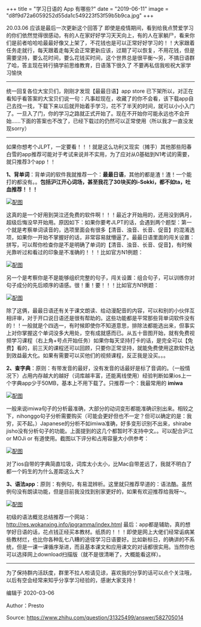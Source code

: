 +++
title = "学习日语的 App 有哪些?"
date = "2019-06-11"
image = "d8f9d72a6059252d55da1c549223f53f59b5b9ca.jpg"
+++

20.03.06 应该是最后一次更新这个回答了  即使是疫情期间，看到给我点赞爱学习的你们依然觉得很感动，有的人在家好好学习天天向上，有的人在家躺尸，看来你们是前者哈哈哈最最好像又上架了，不花钱也是可以正常好好学习的！！大家跟着任务走就行，每天跟着走每天会正常更新应该，过期了可以恢复，不用花钱，但是需要坚持，要么花时间，要么花钱买时间，这个世界总是很平衡～另，不搞日语群了哈，答主现在转行搞学前思维教育，日语落下很久了  不要再私信我啦祝大家学习愉快

***

统一回复各位大宝贝们，刚刚才发现【最最日语】app store 已下架所以，对正在看知乎看答案的大宝贝们说一句：凡事趁现在，收藏了的你不会看，该下载app自己去找一找，下载下来以后就开始着手学习，花不了半天的时间，就可以小小入门了。一旦入了门，你的学习之路就正式开始了。现在不开始你可能永远也不会开始……下面的答案也不改了，已经下载过的仍然可以正常使用（所以我才一直没发现sorry）

***

如果你想考个JLPT，一定要看！！！就是这么功利又现实（摊手）其他那些阳春白雪的app推荐可能对于考试来说并不实用，为了应对从0基础到N1考试的需要，就只推荐3个app！！

**1、背单词**：背单词的软件我就推荐一个：**最最日语**，其他的都是渣！渣！一个能打的都没有。。**包括沪江开心词场，甚至我花了30块买的i-Sokki，都不如ta，吐血推荐！！！**

[![配图](../../images/v2-d1a2e756ca9ea3b939677168ae3fb660_r.jpg)]()

这真的是一个好用到哭泣还免费的软件啊！！！最近才开始用的，还用没到俩月，超级后悔没早开始用。原因如下：如果你要考JLPT的话，会遇到两个题型：第一个就是考察单词读音的，选项里面会有很多【清音、浊音、长音、促音】的混淆选项，如果你一开始不掌握好的话，非常容易就懵逼了。最最日语里面的闯关设置：拼写，可以帮你检查你是不是明确了单词的【清音、浊音、长音、促音】，有时候光靠听过和看过的印象是不准确的！！！比如官方N1例题：

[![配图](../../images/v2-ba565cda0a5ee788c52a00db03cf9a2d_r.jpg)]()

另一个是考察你是不是能够组织完整的句子，闯关设置：组合句子，可以训练你对句子成分的先后顺序的语感。很！重！要！！！比如官方N1例题：

[![配图](../../images/v2-099699555e812ec1847c6fbe46fc1107_r)]()

除了这俩，最最日语还有关于课文朗读、给动漫配音的内容，可以和别的小伙伴互相评审，对于开口说日语还是很有帮助的。这些功能都是平常那些背单词软件没有的！！一般就是个四选一，有时候即使你不知道意思，排除法都能选出来，但事实上对你掌握这个单词没多大用处，空有成就感而已。从五十音图开始，就有免费视频学习课程（右上角+号点开始任务）如果你每天坚持打卡的话，是完全可以【免费】看的，前三天的课程还可以回顾，只要你正常坚持，就能免费使用这款软件达到效益最大化。如果有需要可以买他们的视频课程，反正我是没买。。。

**2、查字典**：原则：有带发音的最好，没有发音的话最好是标了音调的。（一般情况下）占用内存越大的越好（词库越丰富，还能离线使用）经验判断如果ios上一个字典app少于50MB，基本上不用下载了。只推荐一个：我最常用的 **imiwa**

[![配图](../../images/v2-36f52ae84a1dc0753c4baaf381c5939d_r.jpg)]()

一般来说imiwa句子的分析最准确，大部分的动词变形都能准确识别出来。相较之下，nihonggo句子分析需要购买（可能会更好但也不一定？但可以确定的是：我穷，买不起。）Japanese的分析不如imiwa准确，好多变形识别不出来，shirabe jisho没有分析句子的功能。上面提到的这几个都暂时不支持中文。。可以配合沪江 or MOJi or 有道使用。截图以下评分和占用容量大小供参考：

[![配图](../../images/v2-b67d8e37ba2f62220aeb125a45f4e5f3_r.jpg)]()

对了ios自带的字典简直垃圾，词库太小太小，比Mac自带差远了，我就不明白了都一个妈生的为什么差距这么大？

**3、语法app**：原则：有例句，有易混辨析。这里就只推荐早道的：语法酷。虽然例句没有朗读功能，但是目前我没找到别家更好的，如果有欢迎推荐给我呀～。

[![配图](../../images/v2-940ef289ff3efb79b62648dbe8c9fc05_r.jpg)]()

初级的语法概览总结推荐一个网站：
<http://res.wokanxing.info/jpgramma/index.html>
最后：app都是辅助，真的想学好日语的话，花点钱正经买本教材。纸质的！！！即使是网上大佬们经常诟病某些教材烂，也比你各种乱七八糟的途径学习日语要好。比如新标日，的确讲的不系统，但是一课一课循序渐进，而且基本课文和应用课文的对话都很实用。当然你也可以选择网上download扫描版（就不是很清晰了，大概能看这样）。

***

为了保持群内活跃度，群里不拉人啦请见谅，喜欢我的分享的话可以点个关注哦，以后有空会经常来知乎分享学习经验的，感谢大家支持！

编辑于 2020-03-06

Author：Presto

Source: <https://www.zhihu.com/question/31325499/answer/582705014>
